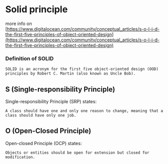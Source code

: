 # Solid principle

more info on [https://www.digitalocean.com/community/conceptual_articles/s-o-l-i-d-the-first-five-principles-of-object-oriented-design](https://www.digitalocean.com/community/conceptual_articles/s-o-l-i-d-the-first-five-principles-of-object-oriented-design)

### Definition of SOLID

```
SOLID is an acronym for the first five object-oriented design (OOD) principles by Robert C. Martin (also known as Uncle Bob).
```

## S (Single-responsibility Principle)

Single-responsibility Principle (SRP) states:

```
A class should have one and only one reason to change, meaning that a class should have only one job.
```

## O (Open-Closed Principle)

Open-closed Principle (OCP) states:

```
Objects or entities should be open for extension but closed for modification.
```
